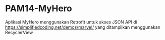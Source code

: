 # PAM14-MyHero
Aplikasi MyHero menggunakan Retrofit untuk akses JSON API di https://simplifiedcoding.net/demos/marvel/
yang ditampilkan menggunakan RecyclerView
